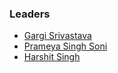 ### Leaders
* [Gargi Srivastava](mailto:gargi.srivastava@owasp.org)
* [Prameya Singh Soni](mailto:prameyasingh.soni@owasp.org)
* [Harshit Singh](mailto:harshit.singh@owasp.org)
